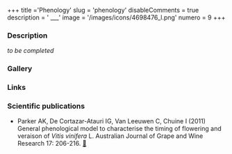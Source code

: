 +++
title ='Phenology'
slug = 'phenology'
disableComments = true
description = ' ___'
image = '/images/icons/4698476_l.png'
numero = 9
+++


### Description

*to be completed*

### Gallery


### Links


### Scientific publications

- Parker AK, De Cortazar-Atauri IG, Van Leeuwen C, Chuine I (2011) General phenological model to characterise the timing of flowering and veraison of *Vitis vinifera* L. Australian Journal of Grape and Wine Research 17: 206-216.  [:page_facing_up:](https://doi.org/10.1111/j.1755-0238.2011.00140.x)
